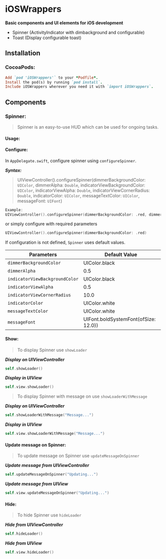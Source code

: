 # iOSWrappers 
**Basic components and UI elements for iOS development**
- Spinner (ActivityIndicator with dimbackground and configurable)
- Toast (Display configurable toast)

## Installation
### CocoaPods:
```ruby
Add `pod 'iOSWrappers'` to your *Podfile*.
Install the pod(s) by running `pod install`.
Include iOSWrappers wherever you need it with `import iOSWrappers`.
```
## Components
### Spinner:
>Spinner is an easy-to-use HUD which can be used for ongoing tasks. 

#### Usage:

#### Configure:
 In `AppDelegate.swift`, configure spinner using `configureSpinner`.
 
***Syntax:***
>UIViewController().configureSpinner(dimmerBackgroundColor: `UIColor`, dimmerAlpha: `Double`, indicatorViewBackgroundColor: `UIColor`, indicatorViewAlpha: `Double`, indicatorViewCornerRadius: `Double`, indicatorColor: `UIColor`, messageTextColor: `UIColor`, messageFont: `UIFont`)

```Swift
Example:
UIViewController().configureSpinner(dimmerBackgroundColor: .red, dimmerAlpha: 0.1, indicatorViewBackgroundColor: .white, indicatorViewAlpha: 0.7, indicatorViewCornerRadius: 25.0, indicatorColor: .cyan, messageTextColor: .blue, messageFont: UIFont.systemFont(ofSize: 16.0)))
```
or simply configure with required parameters
```Swift
UIViewController().configureSpinner(dimmerBackgroundColor: .red)
```
If configuration is not defined, `Spinner` uses default values.

| Parameters | Default Value |
| ---| --- |
| `dimmerBackgroundColor` | UIColor.black |
| `dimmerAlpha` | 0.5 |
| `indicatorViewBackgroundColor` | UIColor.black |
| `indicatorViewAlpha` | 0.5 |
| `indicatorViewCornerRadius` | 10.0 |
| `indicatorColor` | UIColor.white |
| `messageTextColor` | UIColor.white |
| `messageFont` | UIFont.boldSystemFont(ofSize: 12.0)) |

#### Show: 
> To display Spinner use `showLoader`

***Display on UIViewController***
```Swift
self.showLoader()
```
***Display in UIView***
```Swift
self.view.showLoader()
```
> To display Spinner with message on use `showLoaderWithMessage`

***Display on UIViewController***
```Swift
self.showLoaderWithMessage("Message...")
```

***Display in UIView***
```Swift
self.view.showLoaderWithMessage("Message...")
```
#### Update message on Spinner: 
> To update message on Spinner use `updateMessageOnSpinner`

***Update message from UIViewController***
```Swift
self.updateMessageOnSpinner("Updating...")
```
***Update message from UIView***
```Swift
self.view.updateMessageOnSpinner("Updating...")
```
#### Hide: 
> To hide Spinner use `hideLoader`

***Hide from UIViewController***
```Swift
self.hideLoader()
```
***Hide from UIView***
```Swift
self.view.hideLoader()
```
